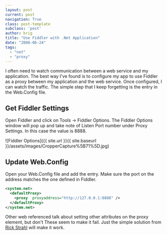 ```yaml
---
layout: post
current: post
navigation: True
class: post-template
subclass: 'post'
author: brig
title: "Use Fiddler with .Net Application"
date: "2008-06-24"
tags: 
  - "net"
  - "proxy"
---
```


I often need to watch communication between a web service and my application. The best way I've found is to configure my app to use Fiddler as a proxy between my application and the web service. Once configured, I can watch the traffic. The simple step that I keep forgetting is the entry in the Web.Config file.

## Get Fiddler Settings

Open Fiddler and click on Tools -> Fiddler Options. The Fiddler Options window will pop up and take note of Listen Port number under Proxy Settings. In this case the value is 8888.

![Fiddler Options]({{ site.url }}{{ site.baseurl }}/assets/images/CropperCapture%5B71%5D.jpg)

## Update Web.Config

Open your Web.Config file and add the entry. Make sure the port on the address matches the one defined in Fiddler.

```xml
<system.net> 
  <defaultProxy> 
    <proxy  proxyaddress="http://127.0.0.1:8888" /> 
  </defaultProxy> 
</system.net>
```

Other web referenced talk about setting other attributes on the proxy element, but don't These seem to make it fail. Just the simple solution from [Rick Strahl](http://www.west-wind.com/WebLog/posts/277966.aspx) will make it work.
